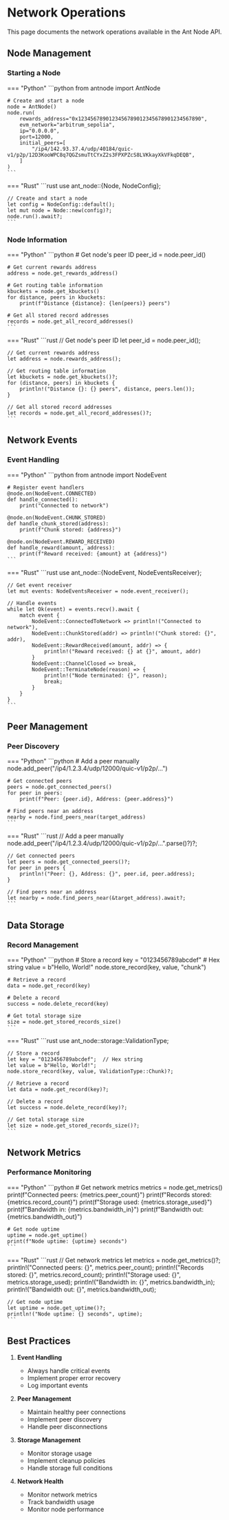 # Network Operations

This page documents the network operations available in the Ant Node API.

## Node Management

### Starting a Node

=== "Python"
    ```python
    from antnode import AntNode

    # Create and start a node
    node = AntNode()
    node.run(
        rewards_address="0x1234567890123456789012345678901234567890",
        evm_network="arbitrum_sepolia",
        ip="0.0.0.0",
        port=12000,
        initial_peers=[
            "/ip4/142.93.37.4/udp/40184/quic-v1/p2p/12D3KooWPC8q7QGZsmuTtCYxZ2s3FPXPZcS8LVKkayXkVFkqDEQB",
        ]
    )
    ```

=== "Rust"
    ```rust
    use ant_node::{Node, NodeConfig};

    // Create and start a node
    let config = NodeConfig::default();
    let mut node = Node::new(config)?;
    node.run().await?;
    ```

### Node Information

=== "Python"
    ```python
    # Get node's peer ID
    peer_id = node.peer_id()

    # Get current rewards address
    address = node.get_rewards_address()

    # Get routing table information
    kbuckets = node.get_kbuckets()
    for distance, peers in kbuckets:
        print(f"Distance {distance}: {len(peers)} peers")

    # Get all stored record addresses
    records = node.get_all_record_addresses()
    ```

=== "Rust"
    ```rust
    // Get node's peer ID
    let peer_id = node.peer_id();

    // Get current rewards address
    let address = node.rewards_address();

    // Get routing table information
    let kbuckets = node.get_kbuckets()?;
    for (distance, peers) in kbuckets {
        println!("Distance {}: {} peers", distance, peers.len());
    }

    // Get all stored record addresses
    let records = node.get_all_record_addresses()?;
    ```

## Network Events

### Event Handling

=== "Python"
    ```python
    from antnode import NodeEvent

    # Register event handlers
    @node.on(NodeEvent.CONNECTED)
    def handle_connected():
        print("Connected to network")

    @node.on(NodeEvent.CHUNK_STORED)
    def handle_chunk_stored(address):
        print(f"Chunk stored: {address}")

    @node.on(NodeEvent.REWARD_RECEIVED)
    def handle_reward(amount, address):
        print(f"Reward received: {amount} at {address}")
    ```

=== "Rust"
    ```rust
    use ant_node::{NodeEvent, NodeEventsReceiver};

    // Get event receiver
    let mut events: NodeEventsReceiver = node.event_receiver();

    // Handle events
    while let Ok(event) = events.recv().await {
        match event {
            NodeEvent::ConnectedToNetwork => println!("Connected to network"),
            NodeEvent::ChunkStored(addr) => println!("Chunk stored: {}", addr),
            NodeEvent::RewardReceived(amount, addr) => {
                println!("Reward received: {} at {}", amount, addr)
            }
            NodeEvent::ChannelClosed => break,
            NodeEvent::TerminateNode(reason) => {
                println!("Node terminated: {}", reason);
                break;
            }
        }
    }
    ```

## Peer Management

### Peer Discovery

=== "Python"
    ```python
    # Add a peer manually
    node.add_peer("/ip4/1.2.3.4/udp/12000/quic-v1/p2p/...")

    # Get connected peers
    peers = node.get_connected_peers()
    for peer in peers:
        print(f"Peer: {peer.id}, Address: {peer.address}")

    # Find peers near an address
    nearby = node.find_peers_near(target_address)
    ```

=== "Rust"
    ```rust
    // Add a peer manually
    node.add_peer("/ip4/1.2.3.4/udp/12000/quic-v1/p2p/...".parse()?)?;

    // Get connected peers
    let peers = node.get_connected_peers()?;
    for peer in peers {
        println!("Peer: {}, Address: {}", peer.id, peer.address);
    }

    // Find peers near an address
    let nearby = node.find_peers_near(&target_address).await?;
    ```

## Data Storage

### Record Management

=== "Python"
    ```python
    # Store a record
    key = "0123456789abcdef"  # Hex string
    value = b"Hello, World!"
    node.store_record(key, value, "chunk")

    # Retrieve a record
    data = node.get_record(key)

    # Delete a record
    success = node.delete_record(key)

    # Get total storage size
    size = node.get_stored_records_size()
    ```

=== "Rust"
    ```rust
    use ant_node::storage::ValidationType;

    // Store a record
    let key = "0123456789abcdef";  // Hex string
    let value = b"Hello, World!";
    node.store_record(key, value, ValidationType::Chunk)?;

    // Retrieve a record
    let data = node.get_record(key)?;

    // Delete a record
    let success = node.delete_record(key)?;

    // Get total storage size
    let size = node.get_stored_records_size()?;
    ```

## Network Metrics

### Performance Monitoring

=== "Python"
    ```python
    # Get network metrics
    metrics = node.get_metrics()
    print(f"Connected peers: {metrics.peer_count}")
    print(f"Records stored: {metrics.record_count}")
    print(f"Storage used: {metrics.storage_used}")
    print(f"Bandwidth in: {metrics.bandwidth_in}")
    print(f"Bandwidth out: {metrics.bandwidth_out}")

    # Get node uptime
    uptime = node.get_uptime()
    print(f"Node uptime: {uptime} seconds")
    ```

=== "Rust"
    ```rust
    // Get network metrics
    let metrics = node.get_metrics()?;
    println!("Connected peers: {}", metrics.peer_count);
    println!("Records stored: {}", metrics.record_count);
    println!("Storage used: {}", metrics.storage_used);
    println!("Bandwidth in: {}", metrics.bandwidth_in);
    println!("Bandwidth out: {}", metrics.bandwidth_out);

    // Get node uptime
    let uptime = node.get_uptime()?;
    println!("Node uptime: {} seconds", uptime);
    ```

## Best Practices

1. **Event Handling**
   - Always handle critical events
   - Implement proper error recovery
   - Log important events

2. **Peer Management**
   - Maintain healthy peer connections
   - Implement peer discovery
   - Handle peer disconnections

3. **Storage Management**
   - Monitor storage usage
   - Implement cleanup policies
   - Handle storage full conditions

4. **Network Health**
   - Monitor network metrics
   - Track bandwidth usage
   - Monitor node performance
